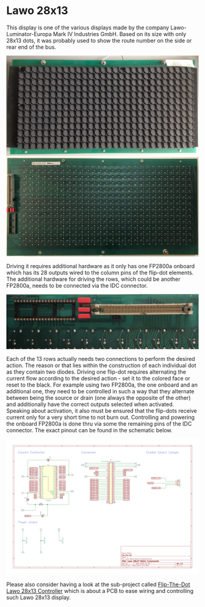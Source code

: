# Lawo 28x13

This display is one of the various displays made by the company Lawo-Luminator-Europa Mark IV Industries GmbH. Based on its size with only 28x13 dots, it was probably used to show the route number on the side or rear end of the bus.

![front view of a Lawo display with 28x13 flip-dots](Pictures/01%20-%20Lawo%2028x13%20-%2050%20Pin%20-%20Front.jpg)
![back view of a Lawo display with 28x13 flip-dots](Pictures/02%20-%20Lawo%2028x13%20-%2050%20Pin%20-%20Back.jpg)

Driving it requires additional hardware as it only has one FP2800a onboard which has its 28 outputs wired to the column pins of the flip-dot elements. The additional hardware for driving the rows, which could be another FP2800a, needs to be connected via the IDC connector. 

![picture of the IC socket and connector on a Lawo display with 28x13 flip-dots](Pictures/04%20-%20Lawo%2028x13%20-%2050%20Pin%20-%20Interface%20-%20Top%20View.jpg)

Each of the 13 rows actually needs two connections to perform the desired action. The reason or that lies within the construction of each individual dot as they contain two diodes. Driving one flip-dot requires alternating the current flow according to the desired action - set it to the colored face or reset to the black. For example using two FP2800a, the one onboard and an additional one, they need to be controlled in such a way that they alternate between being the source or drain (one always the opposite of the other) and additionally have the correct outputs selected when activated. Speaking about activation, it also must be ensured that the flip-dots receive current only for a very short time to not burn out. Controlling and powering the onboard FP2800a is done thru via some the remaining pins of the IDC connector. The exact pinout can be found in the schematic below.

![schematic of the IC socket and connector on a Lawo display with 28x13 flip-dots](Schematic/Plots/Lawo%2028x13%20Matrix%20Components.svg)

Please also consider having a look at the sub-project called [Flip-The-Dot Lawo 28x13 Controller](https://github.com/RobsyRocket/Flip-The-Dot_Lawo_28x13_Controller) which is about a PCB to ease wiring and controlling such Lawo 28x13 display.
